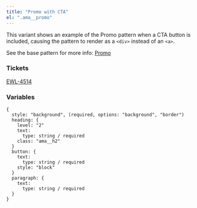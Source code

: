 ```yaml
---
title: "Promo with CTA"
el: ".ama__promo"
---
```


This variant shows an example of the Promo pattern when a CTA button is included, causing the pattern to render as a `<div>` instead of an `<a>`.

See the base pattern for more info: [Promo](?p=molecules-promo)

### Tickets
[EWL-4514](https://issues.ama-assn.org/browse/EWL-4514)

### Variables
~~~
{
  style: "background", (required, options: "background", "border")
  heading: {
    level: "2"
    text: 
      type: string / required
    class: "ama__h2"
  }
  button: {
    text: 
      type: string / required
    style: "block"
  }
  paragraph: {
    text: 
      type: string / required
  }
}
~~~
